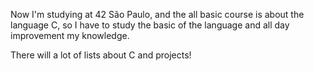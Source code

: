 Now I'm studying at 42 São Paulo, and the all basic course is about the language C, so I have to study the basic of the language and all day improvement my knowledge.


There will a lot of lists about C and projects!
